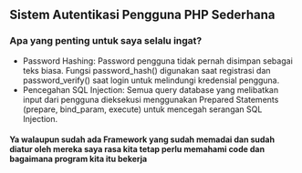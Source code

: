 ## Sistem Autentikasi Pengguna PHP Sederhana

### Apa yang penting untuk saya selalu ingat?
- Password Hashing: Password pengguna tidak pernah disimpan sebagai teks biasa. Fungsi password_hash() digunakan saat registrasi dan password_verify() saat login untuk melindungi kredensial pengguna.
- Pencegahan SQL Injection: Semua query database yang melibatkan input dari pengguna dieksekusi menggunakan Prepared Statements (prepare, bind_param, execute) untuk mencegah serangan SQL Injection.


#### Ya walaupun sudah ada Framework yang sudah memadai dan sudah diatur oleh mereka saya rasa kita tetap perlu memahami code dan bagaimana program kita itu bekerja

